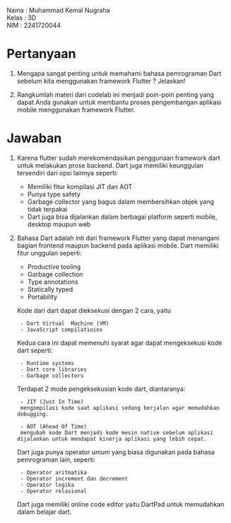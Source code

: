 Nama : Muhammad Kemal Nugraha\
Kelas : 3D\
NIM : 2241720044
# Pertanyaan
1. Mengapa sangat penting untuk memahami bahasa pemrograman Dart sebelum kita menggunakan framework Flutter ? Jelaskan!

2. Rangkumlah materi dari codelab ini menjadi poin-poin penting yang dapat Anda gunakan untuk membantu proses pengembangan aplikasi mobile menggunakan framework Flutter.

# Jawaban
1. Karena flutter sudah merekomendasikan penggunaan framework dart untuk melakukan prose backend. Dart juga memiliki keunggulan tersendiri dari opsi lainnya seperti:
    - Memiliki fitur kompilasi JIT dan AOT
    - Punya type safety
    - Garbage collector yang bagus dalam membersihkan objek yang tidak terpakai
    - Dart juga bisa dijalankan dalam berbagai platform seperti mobile, desktop maupun web
2. Bahasa Dart adalah inti dari framework Flutter yang dapat menangani bagian frontend maupun backend pada aplikasi mobile. Dart memiliki fitur unggulan seperti:
    - Productive tooling
    - Garbage collection
    - Type annotations
    - Statically typed
    - Portability

    Kode dari dart dapat dieksekusi dengan 2 cara, yaitu

        - Dart Virtual  Machine (VM)
        - JavaScript compilatioins
    Kedua cara ini dapat memenuhi syarat agar dapat mengeksekusi kode dart seperti:

        - Runtime systems
        - Dart core libraries
        - Garbage collectors
    Terdapat 2 mode pengeksekusian kode dart, diantaranya:

        - JIT (Just In Time)
        mengompilasi kode saat aplikasi sedang berjalan agar memudahkan debugging.

        - AOT (Ahead Of Time)
        mengubah kode Dart menjadi kode mesin native sebelum aplikasi dijalankan untuk mendapat kinerja aplikasi yang lebih cepat.

    Dart juga punya operator umum yang biasa digunakan pada bahasa pemrograman lain, seperti:

        - Operator aritmatika
        - Operator increment dan decrement
        - Operator logika
        - Operator relasional

    Dart juga memiliki online code editor yaitu DartPad untuk memudahkan dalam belajar dart.
